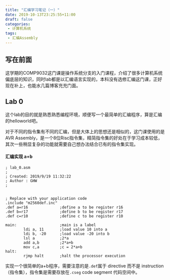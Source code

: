 ```yaml
---
title: "汇编学习笔记（一）"
date: 2019-10-13T23:25:55+11:00
draft: false
categories:
 - 计算机系统
tags:
 - 汇编Assembly
---
```


## 写在前面

这学期的COMP9032这门课是操作系统分支的入门课程，介绍了很多计算机系统偏底层的知识，同时lab都是以汇编语言实现的，本科没有选修汇编这门课，正好现在补上，也能水几篇博客充充门面。

## Lab 0

这个lab的目的就是熟悉熟悉编程环境，顺便写一个最简单的汇编程序，算是汇编的helloworld吧。

对于不同的指令集有不同的汇编，但是大体上的思想还是相似的，这门课使用的是AVR Assembly，是一个8位Risc指令集，精简指令集的好处在于学习成本较低，其次一些稍显复杂的功能就需要自己想办法结合已有的指令集实现。

#### 汇编实现 a+b

```assembly
; lab_0.asm
;
; Created: 2019/9/19 11:32:22
; Author : GHW
;


; Replace with your application code
.include "m2560def.inc"
.def a=r16				;define a to be register r16
.def b=r17				;define b to be register r17
.def c=r10				;define c to be register r10

main:					;main is a label
		ldi a, 11		;load value 10 into a
		ldi b, -20		;load value -20 into b
		lsl a			;2*a
		add a,b			;2*a+b
		mov c,a			;c = 2*a+b
halt:	
		rjmp halt		;halt the processor execution
```

实现一个很简单的a+b程序，需要注意的是`.def`属于 directive 而不是 instruction（指令集），指令集是需要存放在`.cseg` code segment 代码空间中。 

